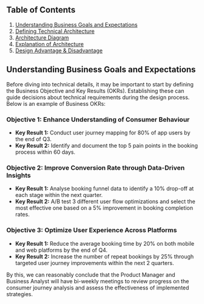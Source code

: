 ## Table of Contents

1. [Understanding Business Goals and Expectations](#understanding-business-goals-and-expectations)
2. [Defining Technical Architecture](#defining-technical-architecture)
3. [Architecture Diagram](#architecture-diagram)
4. [Explanation of Architecture](#explanation-of-architecture)
5. [Design Advantage & Disadvantage](#design-advantage--disadvantage)


## Understanding Business Goals and Expectations

Before diving into technical details, it may be important to start by defining the Business Objective and Key Results (OKRs). Establishing these can guide decisions about technical requirements during the design process. Below is an example of Business OKRs:

### Objective 1: Enhance Understanding of Consumer Behaviour
- **Key Result 1:** Conduct user journey mapping for 80% of app users by the end of Q3.
- **Key Result 2:** Identify and document the top 5 pain points in the booking process within 60 days.

### Objective 2: Improve Conversion Rate through Data-Driven Insights
- **Key Result 1:** Analyse booking funnel data to identify a 10% drop-off at each stage within the next quarter.
- **Key Result 2:** A/B test 3 different user flow optimizations and select the most effective one based on a 5% improvement in booking completion rates.

### Objective 3: Optimize User Experience Across Platforms
- **Key Result 1:** Reduce the average booking time by 20% on both mobile and web platforms by the end of Q4.
- **Key Result 2:** Increase the number of repeat bookings by 25% through targeted user journey improvements within the next 2 quarters.

By this, we can reasonably conclude that the Product Manager and Business Analyst will have bi-weekly meetings to review progress on the consumer journey analysis and assess the effectiveness of implemented strategies.
